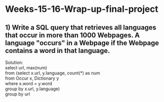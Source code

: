 # Weeks-15-16-Wrap-up-final-project

## 1) Write a SQL query that retrieves all languages that occur in more than 1000 Webpages. A language "occurs" in a Webpage if the Webpage contains a word in that language.

Solution:  
select url, max(num)  
  from (select x.url, y.language, count(*) as num  
  from Occur x, Dictionary y  
  where x.word = y.word  
group by x.url, y.language)  
group by url
